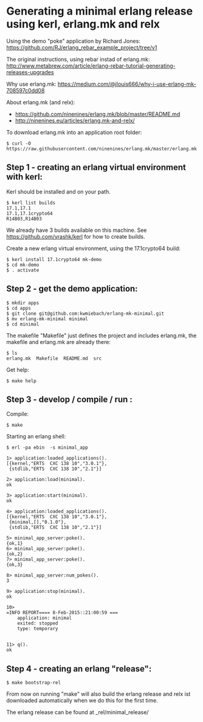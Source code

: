Generating a minimal erlang release using kerl, erlang.mk and relx
==================================================================

Using the demo "poke" application by Richard Jones: https://github.com/RJ/erlang_rebar_example_project/tree/v1

The original instructions, using rebar instad of erlang.mk: http://www.metabrew.com/article/erlang-rebar-tutorial-generating-releases-upgrades

Why use erlang.mk: https://medium.com/@jlouis666/why-i-use-erlang-mk-708597c0dd08

About erlang.mk (and relx):
- https://github.com/ninenines/erlang.mk/blob/master/README.md
- http://ninenines.eu/articles/erlang.mk-and-relx/

To download erlang.mk into an application root folder:

    $ curl -O https://raw.githubusercontent.com/ninenines/erlang.mk/master/erlang.mk

Step 1 - creating an erlang virtual environment with kerl:
---------------------------------------------------------

Kerl should be installed and on your path.

    $ kerl list builds
    17.1,17.1
    17.1,17.1crypto64
    R14B03,R14B03

We already have 3 builds available on this machine. See https://github.com/yrashk/kerl for how to create builds.

Create a new erlang virtual environment, using the 17.1crypto64 build:

    $ kerl install 17.1crypto64 mk-demo
    $ cd mk-demo
    $ . activate

Step 2 - get the demo application:
---------------------------------

    $ mkdir apps
    $ cd apps
    $ git clone git@github.com:kwmiebach/erlang-mk-minimal.git
    $ mv erlang-mk-minimal minimal
    $ cd minimal

The makefile "Makefile" just defines the project and includes erlang.mk,
the makefile and erlang.mk are already there:

    $ ls
    erlang.mk  Makefile  README.md  src

Get help:

    $ make help

Step 3 - develop / compile / run :
---------------------------------

Compile:

    $ make

Starting an erlang shell:

    $ erl -pa ebin  -s minimal_app

    1> application:loaded_applications().
    [{kernel,"ERTS  CXC 138 10","3.0.1"},
     {stdlib,"ERTS  CXC 138 10","2.1"}]

    2> application:load(minimal).    
    ok

    3> application:start(minimal).
    ok

    4> application:loaded_applications().
    [{kernel,"ERTS  CXC 138 10","3.0.1"},
     {minimal,[],"0.1.0"},
     {stdlib,"ERTS  CXC 138 10","2.1"}]

    5> minimal_app_server:poke().
    {ok,1}
    6> minimal_app_server:poke().
    {ok,2}
    7> minimal_app_server:poke().
    {ok,3}

    8> minimal_app_server:num_pokes(). 
    3

    9> application:stop(minimal).        
    ok

    10> 
    =INFO REPORT==== 8-Feb-2015::21:00:59 ===
        application: minimal
        exited: stopped
        type: temporary


    11> q().
    ok

Step 4 - creating an erlang "release":
-------------------------------------

    $ make bootstrap-rel

From now on running "make" will also build the erlang release
and relx ist downloaded automatically when we do this for the first time.

The erlang release can be found at _rel/minimal_release/
